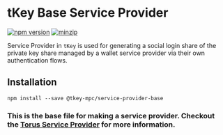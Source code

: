 # tKey Base Service Provider

[![npm version](https://img.shields.io/npm/v/@tkey-mpc/service-provider-base?label=%22%22)](https://www.npmjs.com/package/@tkey-mpc/service-provider-base/v/latest) [![minzip](https://img.shields.io/bundlephobia/minzip/@tkey-mpc/service-provider-base?label=%22%22)](https://bundlephobia.com/result?p=@tkey-mpc/service-provider-base@latest)

Service Provider in `tKey` is used for generating a social login share of the private key share managed by a wallet service provider via
their own authentication flows. 

## Installation

```shell
npm install --save @tkey-mpc/service-provider-base
```

### This is the base file for making a service provider. Checkout the [Torus Service Provider](https://web3auth.io/docs/sdk/self-host/service-provider) for more information.